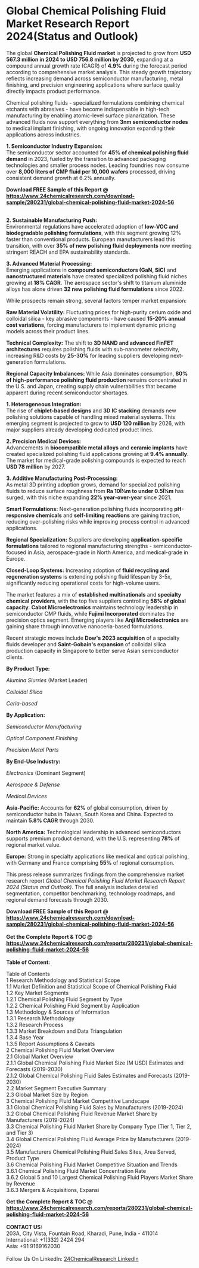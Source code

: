 <h1>Global Chemical Polishing Fluid Market Research Report 2024(Status and Outlook)</h1><p>The global <strong>Chemical Polishing Fluid market</strong> is projected to grow from <strong>USD 567.3 million in 2024 to USD 756.8 million by 2030</strong>, expanding at a compound annual growth rate (CAGR) of <strong>4.9%</strong> during the forecast period according to comprehensive market analysis. This steady growth trajectory reflects increasing demand across semiconductor manufacturing, metal finishing, and precision engineering applications where surface quality directly impacts product performance.</p><p>Chemical polishing fluids - specialized formulations combining chemical etchants with abrasives - have become indispensable in high-tech manufacturing by enabling atomic-level surface planarization. These advanced fluids now support everything from <strong>3nm semiconductor nodes</strong> to medical implant finishing, with ongoing innovation expanding their applications across industries.</p><p><strong>1. Semiconductor Industry Expansion:</strong><br>
The semiconductor sector accounted for <strong>45% of chemical polishing fluid demand</strong> in 2023, fueled by the transition to advanced packaging technologies and smaller process nodes. Leading foundries now consume over <strong>8,000 liters of CMP fluid per 10,000 wafers</strong> processed, driving consistent demand growth at 6.2% annually.</p><div><b>Download FREE Sample of this Report @ 
            <a href="https://www.24chemicalresearch.com/download-sample/280231/global-chemical-polishing-fluid-market-2024-56">
            https://www.24chemicalresearch.com/download-sample/280231/global-chemical-polishing-fluid-market-2024-56</a></b></div><br><p><strong>2. Sustainable Manufacturing Push:</strong><br>
Environmental regulations have accelerated adoption of <strong>low-VOC and biodegradable polishing formulations</strong>, with this segment growing 12% faster than conventional products. European manufacturers lead this transition, with over <strong>35% of new polishing fluid deployments</strong> now meeting stringent REACH and EPA sustainability standards.</p><p><strong>3. Advanced Material Processing:</strong><br>
Emerging applications in <strong>compound semiconductors (GaN, SiC)</strong> and <strong>nanostructured materials</strong> have created specialized polishing fluid niches growing at <strong>18% CAGR</strong>. The aerospace sector's shift to titanium aluminide alloys has alone driven <strong>32 new polishing fluid formulations</strong> since 2022.</p><p>While prospects remain strong, several factors temper market expansion:</p><p><strong>Raw Material Volatility:</strong> Fluctuating prices for high-purity cerium oxide and colloidal silica - key abrasive components - have caused <strong>15-20% annual cost variations</strong>, forcing manufacturers to implement dynamic pricing models across their product lines.</p><p><strong>Technical Complexity:</strong> The shift to <strong>3D NAND and advanced FinFET architectures</strong> requires polishing fluids with sub-nanometer selectivity, increasing R&amp;D costs by <strong>25-30%</strong> for leading suppliers developing next-generation formulations.</p><p><strong>Regional Capacity Imbalances:</strong> While Asia dominates consumption, <strong>80% of high-performance polishing fluid production</strong> remains concentrated in the U.S. and Japan, creating supply chain vulnerabilities that became apparent during recent semiconductor shortages.</p><p><strong>1. Heterogeneous Integration:</strong><br>
The rise of <strong>chiplet-based designs</strong> and <strong>3D IC stacking</strong> demands new polishing solutions capable of handling mixed material systems. This emerging segment is projected to grow to <strong>USD 120 million</strong> by 2026, with major suppliers already developing dedicated product lines.</p><p><strong>2. Precision Medical Devices:</strong><br>
Advancements in <strong>biocompatible metal alloys</strong> and <strong>ceramic implants</strong> have created specialized polishing fluid applications growing at <strong>9.4% annually</strong>. The market for medical-grade polishing compounds is expected to reach <strong>USD 78 million</strong> by 2027.</p><p><strong>3. Additive Manufacturing Post-Processing:</strong><br>
As metal 3D printing adoption grows, demand for specialized polishing fluids to reduce surface roughness from <strong>Ra 10Î¼m to under 0.5Î¼m</strong> has surged, with this niche expanding <strong>22% year-over-year</strong> since 2021.</p><p><strong>Smart Formulations:</strong> Next-generation polishing fluids incorporating <strong>pH-responsive chemicals</strong> and <strong>self-limiting reactions</strong> are gaining traction, reducing over-polishing risks while improving process control in advanced applications.</p><p><strong>Regional Specialization:</strong> Suppliers are developing <strong>application-specific formulations</strong> tailored to regional manufacturing strengths - semiconductor-focused in Asia, aerospace-grade in North America, and medical-grade in Europe.</p><p><strong>Closed-Loop Systems:</strong> Increasing adoption of <strong>fluid recycling and regeneration systems</strong> is extending polishing fluid lifespan by 3-5x, significantly reducing operational costs for high-volume users.</p><p>The market features a mix of <strong>established multinationals</strong> and <strong>specialty chemical providers</strong>, with the top five suppliers controlling <strong>58% of global capacity</strong>. <strong>Cabot Microelectronics</strong> maintains technology leadership in semiconductor CMP fluids, while <strong>Fujimi Incorporated</strong> dominates the precision optics segment. Emerging players like <strong>Anji Microelectronics</strong> are gaining share through innovative nanoceria-based formulations.</p><p>Recent strategic moves include <strong>Dow's 2023 acquisition</strong> of a specialty fluids developer and <strong>Saint-Gobain's expansion</strong> of colloidal silica production capacity in Singapore to better serve Asian semiconductor clients.</p><p><strong>By Product Type:</strong></p><p><em>Alumina Slurries</em> (Market Leader)</p><p><em>Colloidal Silica</em></p><p><em>Ceria-based</em></p><p><strong>By Application:</strong></p><p><em>Semiconductor Manufacturing</em></p><p><em>Optical Component Finishing</em></p><p><em>Precision Metal Parts</em></p><p><strong>By End-Use Industry:</strong></p><p><em>Electronics </em>(Dominant Segment)</p><p><em>Aerospace &amp; Defense</em></p><p><em>Medical Devices</em></p><p><strong>Asia-Pacific:</strong> Accounts for <strong>62%</strong> of global consumption, driven by semiconductor hubs in Taiwan, South Korea and China. Expected to maintain <strong>5.8% CAGR</strong> through 2030.</p><p><strong>North America:</strong> Technological leadership in advanced semiconductors supports premium product demand, with the U.S. representing <strong>78%</strong> of regional market value.</p><p><strong>Europe:</strong> Strong in specialty applications like medical and optical polishing, with Germany and France comprising <strong>55%</strong> of regional consumption.</p><p>This press release summarizes findings from the comprehensive market research report <em>Global Chemical Polishing Fluid Market Research Report 2024 (Status and Outlook)</em>. The full analysis includes detailed segmentation, competitor benchmarking, technology roadmaps, and regional demand forecasts through 2030.</p><div><b>Download FREE Sample of this Report @ 
            <a href="https://www.24chemicalresearch.com/download-sample/280231/global-chemical-polishing-fluid-market-2024-56">
            https://www.24chemicalresearch.com/download-sample/280231/global-chemical-polishing-fluid-market-2024-56</a></b></div><br><div><b>Get the Complete Report & TOC @ 
            <a href="https://www.24chemicalresearch.com/reports/280231/global-chemical-polishing-fluid-market-2024-56">
            https://www.24chemicalresearch.com/reports/280231/global-chemical-polishing-fluid-market-2024-56</a></b></div><br>
            <b>Table of Content:</b><p>Table of Contents<br />
 1 Research Methodology and Statistical Scope<br />
 1.1 Market Definition and Statistical Scope of Chemical Polishing Fluid<br />
 1.2 Key Market Segments<br />
 1.2.1 Chemical Polishing Fluid Segment by Type<br />
 1.2.2 Chemical Polishing Fluid Segment by Application<br />
 1.3 Methodology & Sources of Information<br />
 1.3.1 Research Methodology<br />
 1.3.2 Research Process<br />
 1.3.3 Market Breakdown and Data Triangulation<br />
 1.3.4 Base Year<br />
 1.3.5 Report Assumptions & Caveats<br />
 2 Chemical Polishing Fluid Market Overview<br />
 2.1 Global Market Overview<br />
 2.1.1 Global Chemical Polishing Fluid Market Size (M USD) Estimates and Forecasts (2019-2030)<br />
 2.1.2 Global Chemical Polishing Fluid Sales Estimates and Forecasts (2019-2030)<br />
 2.2 Market Segment Executive Summary<br />
 2.3 Global Market Size by Region<br />
 3 Chemical Polishing Fluid Market Competitive Landscape<br />
 3.1 Global Chemical Polishing Fluid Sales by Manufacturers (2019-2024)<br />
 3.2 Global Chemical Polishing Fluid Revenue Market Share by Manufacturers (2019-2024)<br />
 3.3 Chemical Polishing Fluid Market Share by Company Type (Tier 1, Tier 2, and Tier 3)<br />
 3.4 Global Chemical Polishing Fluid Average Price by Manufacturers (2019-2024)<br />
 3.5 Manufacturers Chemical Polishing Fluid Sales Sites, Area Served, Product Type<br />
 3.6 Chemical Polishing Fluid Market Competitive Situation and Trends<br />
 3.6.1 Chemical Polishing Fluid Market Concentration Rate<br />
 3.6.2 Global 5 and 10 Largest Chemical Polishing Fluid Players Market Share by Revenue<br />
 3.6.3 Mergers & Acquisitions, Expansi</p><div><b>Get the Complete Report & TOC @ 
            <a href="https://www.24chemicalresearch.com/reports/280231/global-chemical-polishing-fluid-market-2024-56">
            https://www.24chemicalresearch.com/reports/280231/global-chemical-polishing-fluid-market-2024-56</a></b></div><br><b>CONTACT US:</b><br>
            203A, City Vista, Fountain Road, Kharadi, Pune, India - 411014<br>
            International: +1(332) 2424 294<br>
            Asia: +91 9169162030 <br><br>
            Follow Us On LinkedIn: <a href="https://www.linkedin.com/company/24chemicalresearch/">24ChemicalResearch LinkedIn</a>